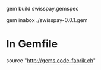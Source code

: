 gem build swisspay.gemspec

gem inabox ./swisspay-0.0.1.gem


# In Gemfile

source "http://gems.code-fabrik.ch"

